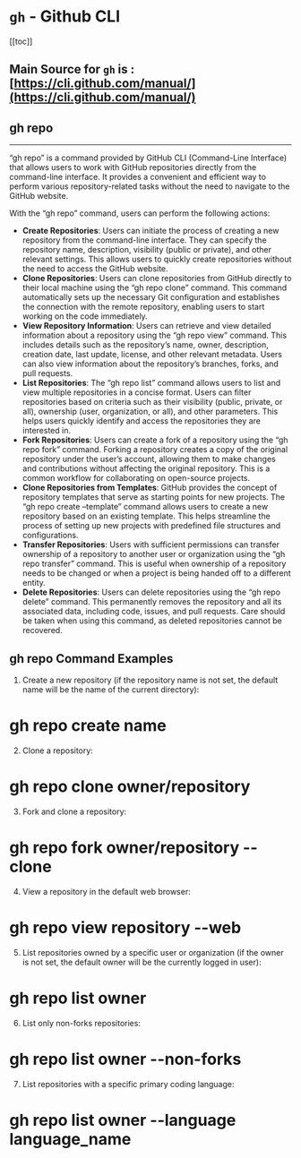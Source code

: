 # `gh` - Github CLI

[[toc]]


Main Source for `gh` is : [https://cli.github.com/manual/](https://cli.github.com/manual/)
---


## gh repo
---
“gh repo” is a command provided by GitHub CLI (Command-Line Interface) that allows users to work with GitHub repositories directly from the command-line interface. It provides a convenient and efficient way to perform various repository-related tasks without the need to navigate to the GitHub website.

With the “gh repo” command, users can perform the following actions:

-   **Create Repositories**: Users can initiate the process of creating a new repository from the command-line interface. They can specify the repository name, description, visibility (public or private), and other relevant settings. This allows users to quickly create repositories without the need to access the GitHub website.
-   **Clone Repositories**: Users can clone repositories from GitHub directly to their local machine using the “gh repo clone” command. This command automatically sets up the necessary Git configuration and establishes the connection with the remote repository, enabling users to start working on the code immediately.
-   **View Repository Information**: Users can retrieve and view detailed information about a repository using the “gh repo view” command. This includes details such as the repository’s name, owner, description, creation date, last update, license, and other relevant metadata. Users can also view information about the repository’s branches, forks, and pull requests.
-   **List Repositories**: The “gh repo list” command allows users to list and view multiple repositories in a concise format. Users can filter repositories based on criteria such as their visibility (public, private, or all), ownership (user, organization, or all), and other parameters. This helps users quickly identify and access the repositories they are interested in.
-   **Fork Repositories**: Users can create a fork of a repository using the “gh repo fork” command. Forking a repository creates a copy of the original repository under the user’s account, allowing them to make changes and contributions without affecting the original repository. This is a common workflow for collaborating on open-source projects.
-   **Clone Repositories from Templates**: GitHub provides the concept of repository templates that serve as starting points for new projects. The “gh repo create –template” command allows users to create a new repository based on an existing template. This helps streamline the process of setting up new projects with predefined file structures and configurations.
-   **Transfer Repositories**: Users with sufficient permissions can transfer ownership of a repository to another user or organization using the “gh repo transfer” command. This is useful when ownership of a repository needs to be changed or when a project is being handed off to a different entity.
-   **Delete Repositories**: Users can delete repositories using the “gh repo delete” command. This permanently removes the repository and all its associated data, including code, issues, and pull requests. Care should be taken when using this command, as deleted repositories cannot be recovered.

## gh repo Command Examples

1. Create a new repository (if the repository name is not set, the default name will be the name of the current directory):

# gh repo create name

2. Clone a repository:

# gh repo clone owner/repository

3. Fork and clone a repository:

# gh repo fork owner/repository --clone

4. View a repository in the default web browser:

# gh repo view repository --web

5. List repositories owned by a specific user or organization (if the owner is not set, the default owner will be the currently logged in user):

# gh repo list owner

6. List only non-forks repositories:

# gh repo list owner --non-forks

7. List repositories with a specific primary coding language:

# gh repo list owner --language language_name


